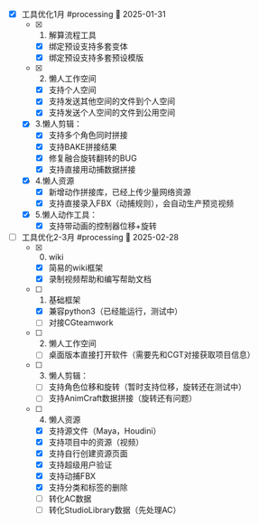 - [x] 工具优化1月 #processing 📅 2025-01-31
	- [x] 1. 解算流程工具
		- [x] 绑定预设支持多套变体
		- [x] 绑定预设支持多套预设模版
	- [x] 2. 懒人工作空间
		- [x] 支持个人空间
		- [x] 支持发送其他空间的文件到个人空间
		- [x] 支持发送个人空间的文件到公用空间
	- [x] 3.懒人剪辑：
		- [x] 支持多个角色同时拼接
		- [x] 支持BAKE拼接结果
		- [x] 修复融合旋转翻转的BUG
		- [x] 支持直接用动捕数据拼接
	- [x] 4.懒人资源
		- [x] 新增动作拼接库，已经上传少量网络资源
		- [x] 支持直接录入FBX（动捕规则），会自动生产预览视频
	- [x] 5.懒人动作工具：
		- [x] 支持带动画的控制器位移+旋转

- [ ] 工具优化2-3月 #processing 📅 2025-02-28
	- [x] 0. wiki
		- [x] 简易的wiki框架
		- [x] 录制视频帮助和编写帮助文档
	- [ ] 1. 基础框架
		- [x] 兼容python3（已经能运行，测试中）
		- [ ] 对接CGteamwork
	- [ ] 2. 懒人工作空间
		- [ ] 桌面版本直接打开软件（需要先和CGT对接获取项目信息）
	- [ ] 3. 懒人剪辑：
		- [ ] 支持角色位移和旋转（暂时支持位移，旋转还在测试中）
		- [ ] 支持AnimCraft数据拼接（旋转还有问题）
	- [ ] 4. 懒人资源
		- [x] 支持源文件（Maya，Houdini）
		- [x] 支持项目中的资源（视频）
		- [x] 支持自行创建资源页面
		- [x] 支持超级用户验证
		- [x] 支持动捕FBX
		- [x] 支持分类和标签的删除
		- [ ] 转化AC数据
		- [ ] 转化StudioLibrary数据（先处理AC）